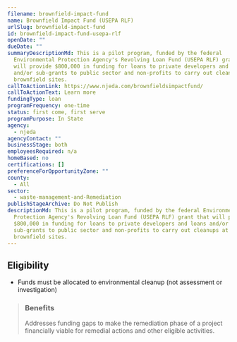 ```yaml
---
filename: brownfield-impact-fund
name: Brownfield Impact Fund (USEPA RLF)
urlSlug: brownfield-impact-fund
id: brownfield-impact-fund-usepa-rlf
openDate: ""
dueDate: ""
summaryDescriptionMd: This is a pilot program, funded by the federal
  Environmental Protection Agency's Revolving Loan Fund (USEPA RLF) grant that
  will provide $800,000 in funding for loans to private developers and loans
  and/or sub-grants to public sector and non-profits to carry out cleanups at
  brownfield sites.
callToActionLink: https://www.njeda.com/brownfieldsimpactfund/
callToActionText: Learn more
fundingType: loan
programFrequency: one-time
status: first come, first serve
programPurpose: In State
agency:
  - njeda
agencyContact: ""
businessStage: both
employeesRequired: n/a
homeBased: no
certifications: []
preferenceForOpportunityZone: ""
county:
  - All
sector:
  - waste-management-and-Remediation
publishStageArchive: Do Not Publish
descriptionMd: This is a pilot program, funded by the federal Environmental
  Protection Agency's Revolving Loan Fund (USEPA RLF) grant that will provide
  $800,000 in funding for loans to private developers and loans and/or
  sub-grants to public sector and non-profits to carry out cleanups at
  brownfield sites.
---
```


## Eligibility

- Funds must be allocated to environmental cleanup (not assessment or investigation)

> ### Benefits
>
> Addresses funding gaps to make the remediation phase of a project financially viable for remedial actions and other eligible activities.
